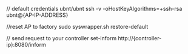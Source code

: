 // default credentials ubnt/ubnt
ssh -v -oHostKeyAlgorithms=+ssh-rsa ubnt@{AP-IP-ADDRESS}

//reset AP to factory 
sudo syswrapper.sh restore-default

// send request to your controller
set-inform http://{controller-ip}:8080/inform
